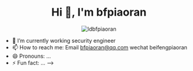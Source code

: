 <h1 align="center">Hi 👋, I'm bfpiaoran</h1>
<p align="center"> <img src="https://github-readme-stats.vercel.app/api?username=ldbfpiaoran&show_icons=true" alt="ldbfpiaoran" /> </p>

- 🔭 I’m currently working security engineer
- 📫 How to reach me: Email bfpiaoran@qq.com  wechat beifengpiaoran
- 😄 Pronouns: ...
- ⚡ Fun fact: ...
-->
